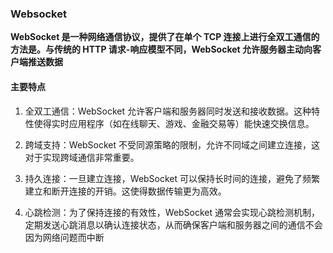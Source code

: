 ### Websocket

**WebSocket 是一种网络通信协议，提供了在单个 TCP 连接上进行全双工通信的方法是。与传统的 HTTP 请求-响应模型不同，WebSocket 允许服务器主动向客户端推送数据**

#### 主要特点

1. 全双工通信：WebSocket 允许客户端和服务器同时发送和接收数据。这种特性使得实时应用程序（如在线聊天、游戏、金融交易等）能快速交换信息。

2. 跨域支持：WebSocket 不受同源策略的限制，允许不同域之间建立连接，这对于实现跨域通信非常重要。

3. 持久连接：一旦建立连接，WebSocket 可以保持长时间的连接，避免了频繁建立和断开连接的开销。这使得数据传输更为高效。

4. 心跳检测：为了保持连接的有效性，WebSocket 通常会实现心跳检测机制，定期发送心跳消息以确认连接状态，从而确保客户端和服务器之间的通信不会因为网络问题而中断


<script>
export default {
  data() {
    return {
      timeout: 40 * 1000, // 心跳间隔时间，40秒
      heartbeatInterval: null, // 存储心跳定时器
      websocket: null, // WebSocket 实例
      lockReconnect: false, // 避免重复重连的标志
      isConnected: false, // WebSocket 连接状态
    };
  },
  mounted() {
    this.initWebSocket(); // 初始化 WebSocket
    window.addEventListener('beforeunload', this.closeWebSocket); // 页面卸载时关闭 WebSocket
  },
  beforeDestroy() {
    this.closeWebSocket(); // 组件销毁前关闭 WebSocket
  },
  methods: {
    initWebSocket() {
      if (!('WebSocket' in window)) {
        return alert('当前浏览器不支持 WebSocket');
      }

      this.websocket = new WebSocket('ws://your-websocket-url');

      this.websocket.addEventListener('open', this.handleWebSocketOpen);
      this.websocket.addEventListener('message', this.handleWebSocketMessage);
      this.websocket.addEventListener('close', this.handleWebSocketClose);
      this.websocket.addEventListener('error', this.handleWebSocketError);
    },

    handleWebSocketOpen() {
      console.log('WebSocket 连接成功');
      this.isConnected = true;
      this.startHeartbeat();
    },

    handleWebSocketMessage(event) {
      if (event.data === 'heartbeat') {
        // 收到心跳消息
        console.log('心跳消息接收时间:', new Date().toISOString());
      } else {
        console.log('收到消息:', event.data);
      }
    },

    handleWebSocketClose() {
      console.log('WebSocket 连接关闭');
      this.isConnected = false;
      this.reconnect();
    },

    handleWebSocketError(error) {
      console.error('WebSocket 错误:', error);
      this.isConnected = false;
      this.reconnect();
    },

    startHeartbeat() {
      this.clearHeartbeatInterval();
      this.heartbeatInterval = setInterval(() => {
        if (this.websocket?.readyState === WebSocket.OPEN) {
          this.websocket.send('heartbeat');
        } else {
          this.reconnect();
        }
      }, this.timeout);
    },

    clearHeartbeatInterval() {
      if (this.heartbeatInterval) {
        clearInterval(this.heartbeatInterval);
        this.heartbeatInterval = null;
      }
    },

    reconnect() {
      if (this.lockReconnect) return;

      this.lockReconnect = true;
      setTimeout(() => {
        this.initWebSocket();
        this.lockReconnect = false;
      }, 5000); // 5秒后重连
    },

    closeWebSocket() {
      if (this.websocket) {
        this.websocket.close();
      }
    }
  }
}
</script>

